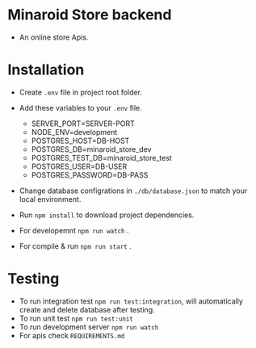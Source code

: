 Minaroid Store backend
===========================

- An online store Apis.

Installation 
===========================
- Create ````.env```` file in project root folder.
- Add these variables to your ````.env```` file.
  - SERVER_PORT=SERVER-PORT
  - NODE_ENV=development
  - POSTGRES_HOST=DB-HOST
  - POSTGRES_DB=minaroid_store_dev
  - POSTGRES_TEST_DB=minaroid_store_test
  - POSTGRES_USER=DB-USER
  - POSTGRES_PASSWORD=DB-PASS

- Change database configrations in ````./db/database.json```` to match your local environment.
- Run ````npm install```` to download project dependencies. 
- For developemnt ````npm run watch```` .
- For compile & run  ````npm run start```` .

Testing
===========================
- To run integration test ````npm run test:integration````, will automatically create and delete database after testing.
- To run unit test ````npm run test:unit````
- To run development server ````npm run watch````
- For apis check ````REQUIREMENTS.md````

